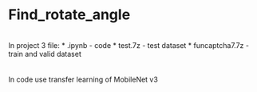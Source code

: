 # Find_rotate_angle
<br>
In project 3 file:
* .ipynb - code
* test.7z - test dataset
* funcaptcha7.7z - train and valid dataset
<br><br><br>
In code use transfer learning of MobileNet v3
